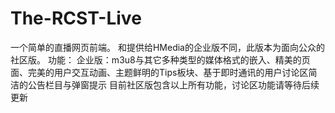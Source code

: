 # The-RCST-Live
一个简单的直播网页前端。
和提供给HMedia的企业版不同，此版本为面向公众的社区版。
功能：
企业版：m3u8与其它多种类型的媒体格式的嵌入、精美的页面、完美的用户交互动画、主题鲜明的Tips板块、基于即时通讯的用户讨论区简洁的公告栏目与弹窗提示
目前社区版包含以上所有功能，讨论区功能请等待后续更新
